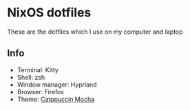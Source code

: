 # NixOS dotfiles

These are the dotfiles which I use on my computer and laptop

## Info
- Terminal: Kitty
- Shell: zsh
- Window manager: Hyprland
- Browser: Firefox
- Theme: [Catppuccin Mocha](https://github.com/catppuccin)
